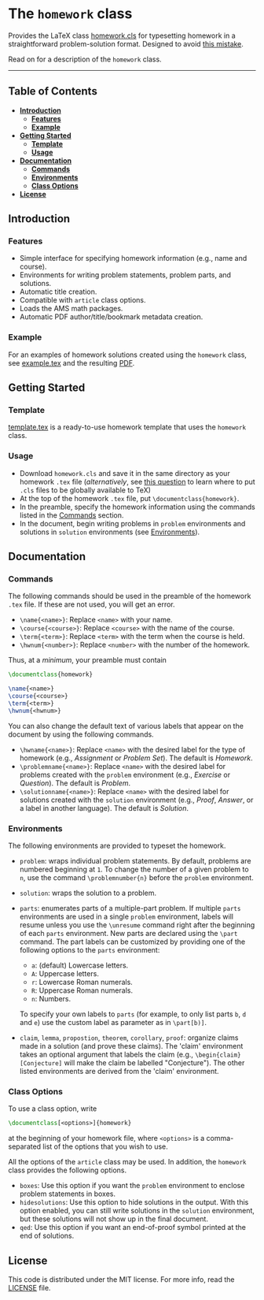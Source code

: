 # The `homework` class

Provides the LaTeX class [homework.cls](homework.cls) for typesetting homework
in a straightforward problem-solution format.
Designed to avoid [this mistake](http://tex.stackexchange.com/a/139878/23505).

Read on for a description of the `homework` class.

----

## Table of Contents

* [**Introduction**](#introduction)
  * [**Features**](#features)
  * [**Example**](#example)
* [**Getting Started**](#getting-started)
  * [**Template**](#template)
  * [**Usage**](#usage)
* [**Documentation**](#documentation)
  * [**Commands**](#commands)
  * [**Environments**](#environments)
  * [**Class Options**](#class-options)
* [**License**](#license)

## Introduction

### Features

* Simple interface for specifying homework information (e.g., name and course).
* Environments for writing problem statements, problem parts, and solutions.
* Automatic title creation.
* Compatible with `article` class options.
* Loads the AMS math packages.
* Automatic PDF author/title/bookmark metadata creation.

### Example

For an examples of homework solutions created using the `homework` class,
see [example.tex](example.tex) and the resulting [PDF](example.pdf).

## Getting Started

### Template

[template.tex](template.tex) is a ready-to-use homework template that uses the
`homework` class.

### Usage

* Download `homework.cls` and save it in the same directory as your homework
  `.tex` file (*alternatively*, see
  [this question](http://tex.stackexchange.com/questions/1137/) to learn where
  to put `.cls` files to be globally available to TeX)
* At the top of the homework `.tex` file, put `\documentclass{homework}`.
* In the preamble, specify the homework information using the commands listed in
  the [Commands](#commands) section.
* In the document, begin writing problems in `problem` environments and
  solutions in `solution` environments (see [Environments](#environments)).

## Documentation

### Commands

The following commands should be used in the preamble of the homework `.tex`
file.
If these are not used, you will get an error.

* `\name{<name>}`:
  Replace `<name>` with your name.
* `\course{<course>}`:
  Replace `<course>` with the name of the course.
* `\term{<term>}`:
  Replace `<term>` with the term when the course is held.
* `\hwnum{<number>}`:
  Replace `<number>` with the number of the homework.

Thus, at a *minimum*, your preamble must contain

```tex
\documentclass{homework}

\name{<name>}
\course{<course>}
\term{<term>}
\hwnum{<hwnum>}
```

You can also change the default text of various labels that appear on the
document by using the following commands.

* `\hwname{<name>}`:
  Replace `<name>` with the desired label for the type of homework (e.g.,
  *Assignment* or *Problem Set*).
  The default is *Homework*.
* `\problemname{<name>}`:
  Replace `<name>` with the desired label for problems created with the
  `problem` environment (e.g., *Exercise* or *Question*).
  The default is *Problem*.
* `\solutionname{<name>}`:
  Replace `<name>` with the desired label for solutions created with the
  `solution` environment (e.g., *Proof*, *Answer*, or a label in another
  language).
  The default is *Solution*.

### Environments

The following environments are provided to typeset the homework.

* `problem`:
  wraps individual problem statements.
  By default, problems are numbered beginning at `1`.
  To change the number of a given problem to `n`, use the command
  `\problemnumber{n}` before the `problem` environment.
* `solution`:
  wraps the solution to a problem.
* `parts`:
  enumerates parts of a multiple-part problem.
  If multiple `parts` environments are used in a single `problem` environment,
  labels will resume unless you use the `\unresume` command right after the
  beginning of each `parts` environment.
  New parts are declared using the `\part` command.
  The part labels can be customized by providing one of the following options to
  the `parts` environment:
    * `a`:
      (default) Lowercase letters.
    * `A`:
      Uppercase letters.
    * `r`:
      Lowercase Roman numerals.
    * `R`:
      Uppercase Roman numerals.
    * `n`:
      Numbers.
  
  To specify your own labels to `parts` (for example,
  to only list parts `b`, `d` and `e`) use the custom label as parameter as in `\part[b)]`.

* `claim`, `lemma`, `propostion`, `theorem`, `corollary`, `proof`:
  organize claims made in a solution (and prove these claims).
  The 'claim' environment takes an optional argument that labels the claim
  (e.g., `\begin{claim}[Conjecture]` will make the claim be labelled
  "Conjecture").
  The other listed environments are derived from the 'claim' environment.

### Class Options

To use a class option, write

```tex
\documentclass[<options>]{homework}
```

at the beginning of your homework file, where `<options>` is a comma-separated
list of the options that you wish to use.

All the options of the `article` class may be used.
In addition, the `homework` class provides the following options.

* `boxes`:
  Use this option if you want the `problem` environment to enclose problem
  statements in boxes.
* `hidesolutions`:
  Use this option to hide solutions in the output.
  With this option enabled, you can still write solutions in the `solution`
  environment, but these solutions will not show up in the final document.
* `qed`:
  Use this option if you want an end-of-proof symbol printed at the end of
  solutions.

## License

This code is distributed under the MIT license. For more info, read the
[LICENSE](LICENSE.txt) file.
